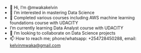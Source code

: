 - 👋 Hi, I’m @mwakakelvin
- 👀 I’m interested in mastering Data Science
- 🌱 Completed various courses including AWS machine learning foundations course with UDACITY
- I’m currently learning Data Analyst course with UDACITY
- 💞️ I’m looking to collaborate on Data Science projects
- 📫 How to reach me; phone/whatsapp: +254728450288, email: kelvinmwaka@gmail.com

<!---
mwakakelvin/mwakakelvin is a ✨ special ✨ repository because its `README.md` (this file) appears on your GitHub profile.
You can click the Preview link to take a look at your changes.
--->
